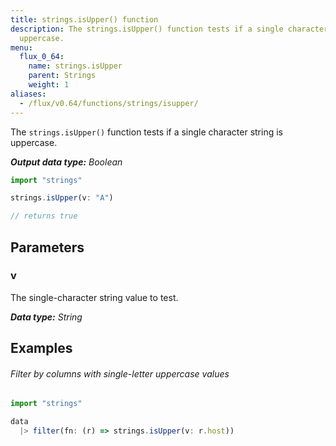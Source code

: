 ```yaml
---
title: strings.isUpper() function
description: The strings.isUpper() function tests if a single character string is
  uppercase.
menu:
  flux_0_64:
    name: strings.isUpper
    parent: Strings
    weight: 1
aliases:
  - /flux/v0.64/functions/strings/isupper/
---
```


The `strings.isUpper()` function tests if a single character string is uppercase.

_**Output data type:** Boolean_

```js
import "strings"

strings.isUpper(v: "A")

// returns true
```

## Parameters

### v
The single-character string value to test.

_**Data type:** String_

## Examples

###### Filter by columns with single-letter uppercase values
```js
import "strings"

data
  |> filter(fn: (r) => strings.isUpper(v: r.host))
```
